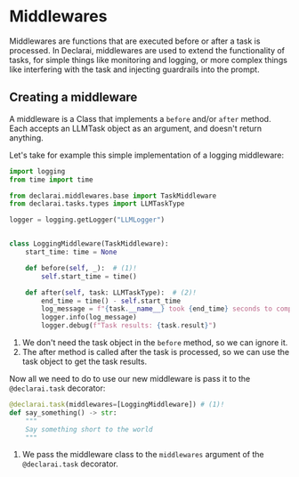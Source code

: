 # Middlewares

Middlewares are functions that are executed before or after a task is processed. 
In Declarai, middlewares are used to extend the functionality of tasks, for simple things like monitoring and logging, 
or more complex things like interfering with the task and injecting guardrails into the prompt.


## Creating a middleware

A middleware is a Class that implements a `before` and/or `after` method.<br>
Each accepts an LLMTask object as an argument, and doesn't return anything.


Let's take for example this simple implementation of a logging middleware:

```python
import logging
from time import time

from declarai.middlewares.base import TaskMiddleware
from declarai.tasks.types import LLMTaskType

logger = logging.getLogger("LLMLogger")


class LoggingMiddleware(TaskMiddleware):
    start_time: time = None

    def before(self, _):  # (1)!
        self.start_time = time()

    def after(self, task: LLMTaskType):  # (2)!
        end_time = time() - self.start_time
        log_message = f"{task.__name__} took {end_time} seconds to complete"
        logger.info(log_message)
        logger.debug(f"Task results: {task.result}")
```

1. We don't need the task object in the `before` method, so we can ignore it.
2. The after method is called after the task is processed, so we can use the task object to get the task results.


Now all we need to do to use our new middleware is pass it to the `@declarai.task` decorator:

```python
@declarai.task(middlewares=[LoggingMiddleware]) # (1)!
def say_something() -> str:
    """
    Say something short to the world
    """
```

1. We pass the middleware class to the `middlewares` argument of the `@declarai.task` decorator.

